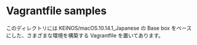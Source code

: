 # Vagrantfile samples

このディレクトリには KEINOS/macOS.10.14.1_Japanese の Base box をベースにした、さまざまな環境を構築する Vagrantfile を置いてあります。
